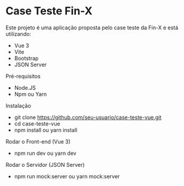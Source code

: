 # Case Teste Fin-X

Este projeto é uma aplicação proposta pelo case teste da Fin-X e está utilizando:
- Vue 3
- Vite
- Bootstrap
- JSON Server

Pré-requisitos
- Node.JS
- Npm ou Yarn

Instalação
- git clone https://github.com/seu-usuario/case-teste-vue.git
- cd case-teste-vue
- npm install ou yarn install

Rodar o Front-end (Vue 3)
- npm run dev ou yarn dev

Rodar o Servidor (JSON Server)
- npm run mock:server ou yarn mock:server
